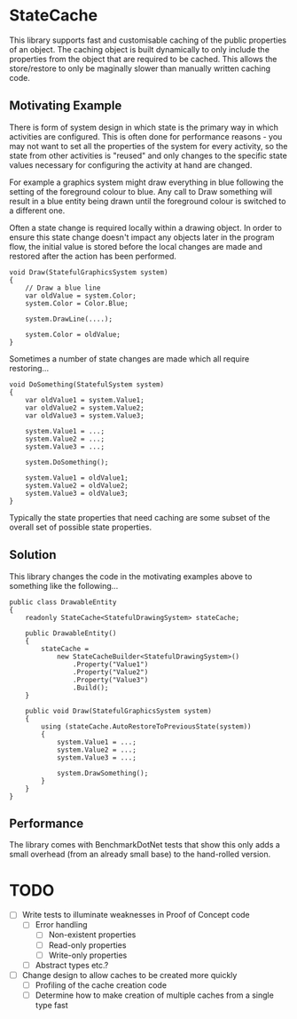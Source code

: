 # StateCache
This library supports fast and customisable caching of the public properties of an object. The caching object is built dynamically to only include the properties from the object that are required to be cached. This allows the store/restore to only be maginally slower than manually written caching code.

## Motivating Example
There is form of system design in which state is the primary way in which activities are configured. This is often done for performance reasons - you may not want to set all the properties of the system for every activity, so the state from other activities is "reused" and only changes to the specific state values necessary for configuring the activity at hand are changed.

For example a graphics system might draw everything in blue following the setting of the foreground colour to blue. Any call to Draw something will result in a blue entity being drawn until the foreground colour is switched to a different one.

Often a state change is required locally within a drawing object. In order to ensure this state change doesn't impact any objects later in the program flow, the initial value is stored before the local changes are made and restored after the action has been performed.

    void Draw(StatefulGraphicsSystem system)
    {
        // Draw a blue line
        var oldValue = system.Color;
        system.Color = Color.Blue;
        
        system.DrawLine(....);
        
        system.Color = oldValue;
    }
    
Sometimes a number of state changes are made which all require restoring...

    void DoSomething(StatefulSystem system)
    {
        var oldValue1 = system.Value1;
        var oldValue2 = system.Value2;
        var oldValue3 = system.Value3;
        
        system.Value1 = ...;
        system.Value2 = ...;
        system.Value3 = ...;
        
        system.DoSomething();
        
        system.Value1 = oldValue1;
        system.Value2 = oldValue2;
        system.Value3 = oldValue3;
    }
    
Typically the state properties that need caching are some subset of the overall set of possible state properties. 

## Solution
This library changes the code in the motivating examples above to something like the following...

    public class DrawableEntity
    {
        readonly StateCache<StatefulDrawingSystem> stateCache;
        
        public DrawableEntity()
        {
            stateCache =
                new StateCacheBuilder<StatefulDrawingSystem>()
                    .Property("Value1")
                    .Property("Value2")
                    .Property("Value3")
                    .Build();
        }
        
        public void Draw(StatefulGraphicsSystem system)
        {
            using (stateCache.AutoRestoreToPreviousState(system))
            {
                system.Value1 = ...;
                system.Value2 = ...;
                system.Value3 = ...;
                
                system.DrawSomething();
            }
        }
    }
    
## Performance
The library comes with BenchmarkDotNet tests that show this only adds a small overhead (from an already small base) to the hand-rolled version.

# TODO
- [ ] Write tests to illuminate weaknesses in Proof of Concept code
    - [ ] Error handling
        - [ ] Non-existent properties
        - [ ] Read-only properties
        - [ ] Write-only properties
    - [ ] Abstract types etc.?
- [ ] Change design to allow caches to be created more quickly
    - [ ] Profiling of the cache creation code
    - [ ] Determine how to make creation of multiple caches from a single type fast
